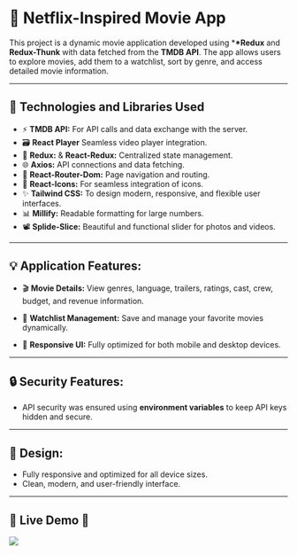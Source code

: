 # 🎥 Netflix-Inspired Movie App

This project is a dynamic movie application developed using \***\*Redux** and **Redux-Thunk** with data fetched from the **TMDB API**. The app allows users to explore movies, add them to a watchlist, sort by genre, and access detailed movie information.

---

## 🚀 **Technologies and Libraries Used**

- ⚡ **TMDB API:** For API calls and data exchange with the server.
- 🗃️ **React Player** Seamless video player integration.
- 🔗 **Redux:** & **React-Redux:** Centralized state management.
- 🌐 **Axios:** API connections and data fetching.
- 🧭 **React-Router-Dom:** Page navigation and routing.
- 🎨 **React-Icons:** For seamless integration of icons.
- ✨ **Tailwind CSS:** To design modern, responsive, and flexible user interfaces.
- 📊 **Millify:** Readable formatting for large numbers.
- 📽 **Splide-Slice:** Beautiful and functional slider for photos and videos.

---

## 💡 **Application Features:**

- 🎬 **Movie Details:** View genres, language, trailers, ratings, cast, crew, budget, and revenue information.

- 📌 **Watchlist Management:** Save and manage your favorite movies dynamically.

- 📱 **Responsive UI:** Fully optimized for both mobile and desktop devices.

---

## 🔒 Security Features:

- API security was ensured using **environment variables** to keep API keys hidden and secure.

---

## 🎨 Design:

- Fully responsive and optimized for all device sizes.
- Clean, modern, and user-friendly interface.

---

## 🚀 Live Demo 🚀

![](netflix.gif)
